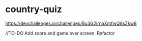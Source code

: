 # country-quiz

https://devchallenges.io/challenges/Bu3G2irnaXmfwQ8sZkw8

//TO-DO
Add score and game over screen.
Refactor

